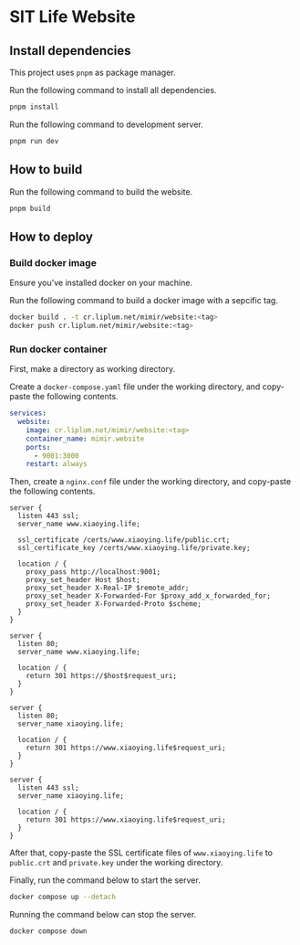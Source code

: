 # SIT Life Website

## Install dependencies

This project uses `pnpm` as package manager.

Run the following command to install all dependencies.

```bash
pnpm install
```

Run the following command to development server.

```bash
pnpm run dev
```

## How to build

Run the following command to build the website.

```bash
pnpm build
```

## How to deploy

### Build docker image

Ensure you've installed docker on your machine.

Run the following command to build a docker image with a sepcific tag.

```bash
docker build . -t cr.liplum.net/mimir/website:<tag>
docker push cr.liplum.net/mimir/website:<tag>
```

### Run docker container

First, make a directory as working directory.

Create a `docker-compose.yaml` file under the working directory, and copy-paste the following contents.

```yaml
services:
  website:
    image: cr.liplum.net/mimir/website:<tag>
    container_name: mimir.website
    ports:
      - 9001:3000
    restart: always
```

Then, create a `nginx.conf` file under the working directory, and copy-paste the following contents.

```nginx
server {
  listen 443 ssl;
  server_name www.xiaoying.life;

  ssl_certificate /certs/www.xiaoying.life/public.crt;
  ssl_certificate_key /certs/www.xiaoying.life/private.key;

  location / {
    proxy_pass http://localhost:9001;
    proxy_set_header Host $host;
    proxy_set_header X-Real-IP $remote_addr;
    proxy_set_header X-Forwarded-For $proxy_add_x_forwarded_for;
    proxy_set_header X-Forwarded-Proto $scheme;
  }
}

server {
  listen 80;
  server_name www.xiaoying.life;

  location / {
    return 301 https://$host$request_uri;
  }
}

server {
  listen 80;
  server_name xiaoying.life;

  location / {
    return 301 https://www.xiaoying.life$request_uri;
  }
}

server {
  listen 443 ssl;
  server_name xiaoying.life;

  location / {
    return 301 https://www.xiaoying.life$request_uri;
  }
}

```

After that, copy-paste the SSL certificate files of `www.xiaoying.life` to `public.crt` and `private.key` under the working directory.

Finally, run the command below to start the server.

```bash
docker compose up --detach
```

Running the command below can stop the server.

```bash
docker compose down
```
